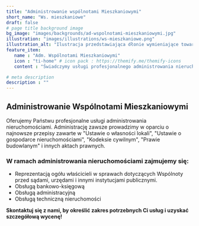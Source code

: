 ```yaml
---
title: "Administrowanie wspólnotami Mieszkaniowymi"
short_name: "Ws. mieszkaniowe"
draft: false
# page title background image
bg_image: "images/backgrounds/ad-wspolnotami-mieszkaniowymi.jpg"
illustration: "images/illustrations/ws-mieszkaniowe.png"
illustration_alt: "Ilustracja przedstawiająca dłonie wymieniające towary na pieniądze"
feature_item:
   name : "Adm. Wspólnotami Mieszkaniowymi"
   icon : "ti-home" # icon pack : https://themify.me/themify-icons
   content : "Świadczymy usługi profesjonalnego administrowania nieruchomościami."

# meta description
description : ""
---
```


## Administrowanie Wspólnotami Mieszkaniowymi ##


Oferujemy Państwu profesjonalne usługi administrowania nieruchomościami. Administrację zawsze prowadzimy w oparciu o najnowsze przepisy zawarte w "Ustawie o własności lokali", "Ustawie o gospodarce nieruchomościami", "Kodeksie cywilnym", "Prawie budowlanym" i innych aktach prawnych.



### W ramach administrowania nieruchomościami zajmujemy się:


* Reprezentacją ogółu właścicieli w sprawach dotyczących Wspólnoty przed sądami, urzędami i innymi instytucjami publicznymi.
* Obsługą bankowo-księgową
* Obsługą administracyjną
* Obsługą techniczną nieruchomości


**Skontaktuj się z nami, by określić zakres potrzebnych Ci usług i uzyskać szczegółową wycenę!**

